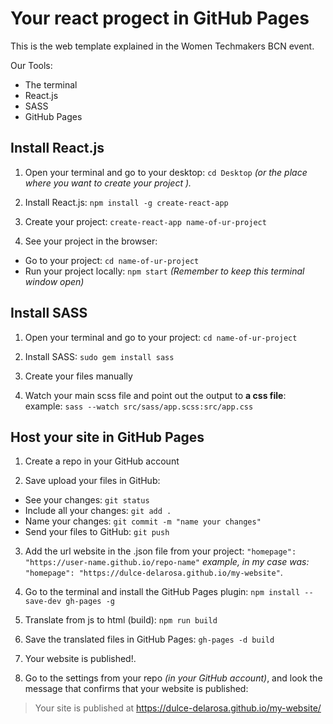# Your react progect in GitHub Pages

This is the web template explained in the Women Techmakers BCN event.

Our Tools:

* The terminal
* React.js
* SASS
* GitHub Pages



## Install React.js
1. Open your terminal and go to your desktop:  `cd Desktop`
 *(or the place where you want to create your project ).*

2. Install React.js: `npm install -g create-react-app`

3. Create your project: `create-react-app name-of-ur-project`

4. See your project in the browser:
 - Go to your project: `cd name-of-ur-project`
 - Run your project locally: `npm start` *(Remember to keep this terminal window open)*



## Install SASS
1. Open your terminal and go to your project:  `cd name-of-ur-project`

2. Install SASS: `sudo gem install sass`

3. Create your files manually

4. Watch your main scss file and point out the output to **a css file**: example: `sass --watch src/sass/app.scss:src/app.css`


## Host your site  in GitHub Pages
1.  Create a repo in your GitHub account

2. Save upload your files in GitHub:
 - See your changes: `git status`
 - Include all your changes: `git add .`
 - Name your changes: `git commit -m "name your changes"`
 - Send your files to GitHub: `git push`


3. Add the url website in the .json file from your project: `"homepage": "https://user-name.github.io/repo-name"`
*example, in my case was:*  `"homepage": "https://dulce-delarosa.github.io/my-website"`.

4. Go to the terminal and install the GitHub Pages plugin: `npm install --save-dev gh-pages -g`

5. Translate from js to html (build): `npm run build`

6. Save the translated files in GitHub Pages: `gh-pages -d build`

7. Your website is published!.

8. Go to the settings from your repo *(in your GitHub account)*, and look the message that confirms that your website is published:

>Your site is published at https://dulce-delarosa.github.io/my-website/
